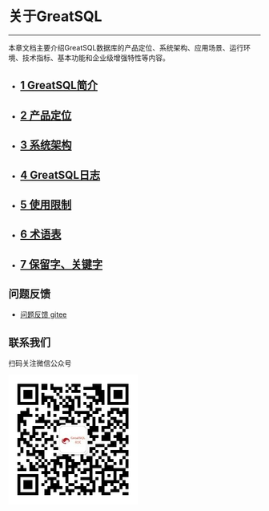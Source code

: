 # 关于GreatSQL
---

本章文档主要介绍GreatSQL数据库的产品定位、系统架构、应用场景、运行环境、技术指标、基本功能和企业级增强特性等内容。

 - ## [1 GreatSQL简介](./1-greatsql-brief-intro.md)
 - ## [2 产品定位](./2-greatsql-product-positioning.md)
 - ## [3 系统架构](./3-greatsql-arch.md)
 - ## [4 GreatSQL日志](./4-greatsql-log.md)
 - ## [5 使用限制](./5-greatsql-limitations.md)
 - ## [6 术语表](./6-greatsql-glossary.md)
 - ## [7 保留字、关键字](./7-greatsql-keywords.md)


**问题反馈**
---
- [问题反馈 gitee](https://gitee.com/GreatSQL/GreatSQL-Manual/issues)


**联系我们**
---

扫码关注微信公众号

![greatsql-wx](../greatsql-wx.jpg)
